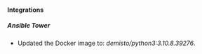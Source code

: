 #### Integrations
##### Ansible Tower
- Updated the Docker image to: *demisto/python3:3.10.8.39276*.
